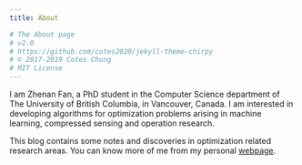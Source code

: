```yaml
---
title: About

# The About page
# v2.0
# https://github.com/cotes2020/jekyll-theme-chirpy
# © 2017-2019 Cotes Chung
# MIT License
---
```


I am Zhenan Fan, a PhD student in the Computer Science department of The University of British Columbia, in Vancouver, Canada. I am interested in developing algorithms for optimization problems arising in machine learning, compressed sensing and operation research. 

This blog contains some notes and discoveries in optimization related research areas. You can know more of me from my personal [webpage](https://www.cs.ubc.ca/~zhenanf/).